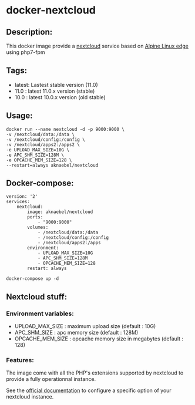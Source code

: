 # docker-nextcloud

## Description:

This docker image provide a [nextcloud](https://nextcloud.com/) service based on [Alpine Linux edge](https://hub.docker.com/_/alpine/) using php7-fpm

## Tags:

- latest: Lastest stable version (11.0)
- 11.0 : latest 11.0.x version (stable)
- 10.0 : latest 10.0.x version (old stable)

## Usage:
```
docker run --name nextcloud -d -p 9000:9000 \
-v /nextcloud/data:/data \
-v /nextcloud/config:/config \
-v /nextcloud/apps2:/apps2 \
-e UPLOAD_MAX_SIZE=10G \
-e APC_SHM_SIZE=128M \
-e OPCACHE_MEM_SIZE=128 \
--restart=always aknaebel/nextcloud
```

## Docker-compose:
``` 
version: '2'
services:
    nextcloud:
        image: aknaebel/nextcloud
        ports:
            - "9000:9000"
        volumes:
            - /nextcloud/data:/data
            - /nextcloud/config:/config
            - /nextcloud/apps2:/apps
        environment:
            - UPLOAD_MAX_SIZE=10G
            - APC_SHM_SIZE=128M
            - OPCACHE_MEM_SIZE=128
        restart: always 
```

```
docker-compose up -d
```

## Nextcloud stuff:

### Environment variables:
- UPLOAD_MAX_SIZE : maximum upload size (default : 10G)
- APC_SHM_SIZE : apc memory size (default : 128M)
- OPCACHE_MEM_SIZE : opcache memory size in megabytes (default : 128)

### Features:

The image come with all the PHP's extensions supported by nextcloud to provide a fully operationnal instance.

See the [official documentation](https://docs.nextcloud.com/) to configure a specific option of your nextcloud instance.
